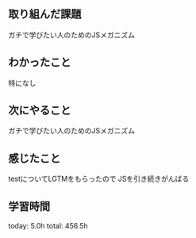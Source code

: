 ## 取り組んだ課題
 ガチで学びたい人のためのJSメガニズム
## わかったこと
 特になし
## 次にやること
 ガチで学びたい人のためのJSメガニズム
## 感じたこと
 testについてLGTMをもらったので
 JSを引き続きがんばる
## 学習時間
today: 5.0h
total: 456.5h